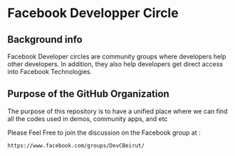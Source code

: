 # Facebook Developper Circle
## Background info
Facebook Developer circles are community groups where developers help other developers. In addition, they also help developers get direct access into Facebook Technologies. 

## Purpose of the GitHub Organization
The purpose of this repository is to have a unified place where we can find all the codes used in demos, community apps, and etc

Please Feel Free to join the discussion on the Facebook group at :

    https://www.facebook.com/groups/DevCBeirut/
